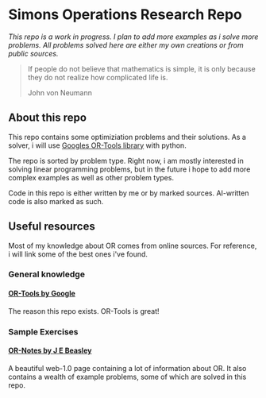 # Simons Operations Research Repo

_This repo is a work in progress. I plan to add more examples as i solve more problems. All problems solved here are either my own creations or from public sources._

> If people do not believe that mathematics is simple, it is only because they do not realize how complicated life is.
>
> John von Neumann

## About this repo

This repo contains some optimiziation problems and their solutions. As a solver, i will use [Googles OR-Tools library](https://developers.google.com/optimization) with python.

The repo is sorted by problem type. Right now, i am mostly interested in solving linear programming problems, but in the future i hope to add more complex examples as well as other problem types.

Code in this repo is either written by me or by marked sources. AI-written code is also marked as such.

## Useful resources

Most of my knowledge about OR comes from online sources. For reference, i will link some of the best ones i've found.

### General knowledge

#### [OR-Tools by Google](https://developers.google.com/optimization)

The reason this repo exists. OR-Tools is great!

### Sample Exercises

#### [OR-Notes by J E Beasley](https://people.brunel.ac.uk/~mastjjb/jeb/or/contents.html)

A beautiful web-1.0 page containing a lot of information about OR. It also contains a wealth of example problems, some of which are solved in this repo.
